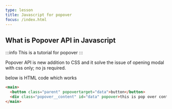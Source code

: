 ```yaml
---
type: lesson
title: Javascript for popover
focus: /index.html
---
```


## What is Popover API in Javascript

:::info
This is a tutorial for popover
:::

Popover API is new addition to CSS and it solve the issue of opening modal with css only; no js required.

below is HTML code which works

```html title="index.html" add=/popovertarget/ "data" add=/\bpopover\b/ "id="data"" collapse={2-3}
<main>
  <button class="parent" popovertarget="data">button</button>
  <div class="popover__content" id="data" popover>this is pop over content</div>
</main>
```
